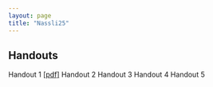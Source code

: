 ```yaml
---
layout: page
title: "Nassli25"
---
```


## Handouts
Handout 1 [\[pdf\]](nasals/01.count-mass-nassli25.pdf)
Handout 2
Handout 3
Handout 4
Handout 5
